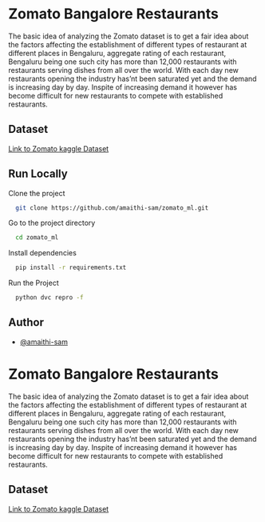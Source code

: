 # Zomato Bangalore Restaurants

The basic idea of analyzing the Zomato dataset is to get a fair idea about the factors affecting the establishment
of different types of restaurant at different places in Bengaluru, aggregate rating of each restaurant, Bengaluru
being one such city has more than 12,000 restaurants with restaurants serving dishes from all over the world.
With each day new restaurants opening the industry has’nt been saturated yet and the demand is increasing
day by day. Inspite of increasing demand it however has become difficult for new restaurants to compete with
established restaurants. 

## Dataset 


[Link to Zomato kaggle Dataset ](https://www.kaggle.com/datasets/himanshupoddar/zomato-bangalore-restaurants)




<!-- ![Pixela](https://github.com/amaithi-sam/Habit-tracker-python-and-pixela/blob/main/screenshot/Screenshot%20from%202023-01-16%2017-58-42.png?raw=true) -->

<!-- ## Habit Tracker Screenshot -->

<!-- ![Habit Tracker](https://github.com/amaithi-sam/Habit-tracker-python-and-pixela/blob/main/screenshot/Screenshot%20from%202023-01-19%2000-40-09.png?raw=true) -->


<!-- ## Pixela API Documentation -->

<!-- [Link - API Documentation](https://docs.pixe.la/) -->


## Run Locally

Clone the project

```bash
  git clone https://github.com/amaithi-sam/zomato_ml.git
```

Go to the project directory

```bash
  cd zomato_ml
```

Install dependencies

```bash
  pip install -r requirements.txt
```

Run the Project

```bash
  python dvc repro -f
```


## Author

- [@amaithi-sam](https://www.github.com/amaithi-sam)


# Zomato Bangalore Restaurants

The basic idea of analyzing the Zomato dataset is to get a fair idea about the factors affecting the establishment
of different types of restaurant at different places in Bengaluru, aggregate rating of each restaurant, Bengaluru
being one such city has more than 12,000 restaurants with restaurants serving dishes from all over the world.
With each day new restaurants opening the industry has’nt been saturated yet and the demand is increasing
day by day. Inspite of increasing demand it however has become difficult for new restaurants to compete with
established restaurants. 

## Dataset 


[Link to Zomato kaggle Dataset ](https://www.kaggle.com/datasets/himanshupoddar/zomato-bangalore-restaurants)

